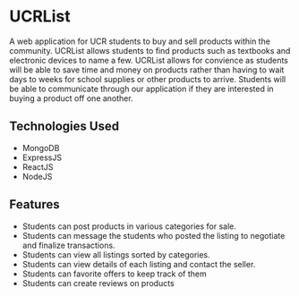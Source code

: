 # UCRList
A web application for UCR students to buy and sell products within the community. UCRList allows students to find products such as textbooks and electronic devices to name a few. UCRList allows for convience as students will be able to save time and money on products rather than having to wait days to weeks for school supplies or other products to arrive. Students will be able to communicate through our application if they are interested in buying a product off one another.

## Technologies Used
- MongoDB 
- ExpressJS 
- ReactJS 
- NodeJS

## Features
- Students can post products in various categories for sale.
- Students can message the students who posted the listing to negotiate and finalize transactions.
- Students can view all listings sorted by categories.
- Students can view details of each listing and contact the seller.
- Students can favorite offers to keep track of them
- Students can create reviews on products
